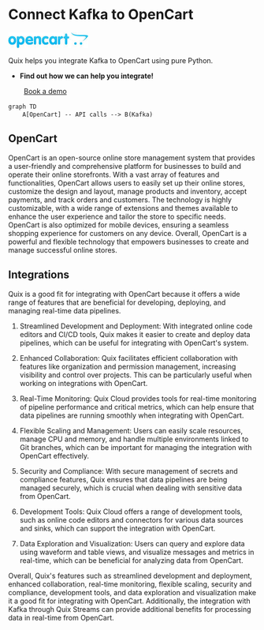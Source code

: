 # Connect Kafka to OpenCart

![](./images/logo_1.jpg)

Quix helps you integrate Kafka to OpenCart using pure Python.

<div class="grid cards blog-grid-card" markdown>

- __Find out how we can help you integrate!__

    <a class="md-button md-button--primary" href="https://share.hsforms.com/1iW0TmZzKQMChk0lxd_tGiw4yjw2?__hstc=175542013.2303933fbd746c0ac86d9ccbe9bc9100.1728383268831.1729603416735.1729620918855.31&__hssc=175542013.1.1729620918855&__hsfp=2132701734" target="_blank" style="margin:.5rem;">Book a demo</a>

</div>

```mermaid
graph TD
    A[OpenCart] -- API calls --> B(Kafka)
```

## OpenCart

OpenCart is an open-source online store management system that provides a user-friendly and comprehensive platform for businesses to build and operate their online storefronts. With a vast array of features and functionalities, OpenCart allows users to easily set up their online stores, customize the design and layout, manage products and inventory, accept payments, and track orders and customers. The technology is highly customizable, with a wide range of extensions and themes available to enhance the user experience and tailor the store to specific needs. OpenCart is also optimized for mobile devices, ensuring a seamless shopping experience for customers on any device. Overall, OpenCart is a powerful and flexible technology that empowers businesses to create and manage successful online stores.

## Integrations

Quix is a good fit for integrating with OpenCart because it offers a wide range of features that are beneficial for developing, deploying, and managing real-time data pipelines. 

1. Streamlined Development and Deployment: With integrated online code editors and CI/CD tools, Quix makes it easier to create and deploy data pipelines, which can be useful for integrating with OpenCart's system.

2. Enhanced Collaboration: Quix facilitates efficient collaboration with features like organization and permission management, increasing visibility and control over projects. This can be particularly useful when working on integrations with OpenCart.

3. Real-Time Monitoring: Quix Cloud provides tools for real-time monitoring of pipeline performance and critical metrics, which can help ensure that data pipelines are running smoothly when integrating with OpenCart.

4. Flexible Scaling and Management: Users can easily scale resources, manage CPU and memory, and handle multiple environments linked to Git branches, which can be important for managing the integration with OpenCart effectively.

5. Security and Compliance: With secure management of secrets and compliance features, Quix ensures that data pipelines are being managed securely, which is crucial when dealing with sensitive data from OpenCart.

6. Development Tools: Quix Cloud offers a range of development tools, such as online code editors and connectors for various data sources and sinks, which can support the integration with OpenCart.

7. Data Exploration and Visualization: Users can query and explore data using waveform and table views, and visualize messages and metrics in real-time, which can be beneficial for analyzing data from OpenCart.

Overall, Quix's features such as streamlined development and deployment, enhanced collaboration, real-time monitoring, flexible scaling, security and compliance, development tools, and data exploration and visualization make it a good fit for integrating with OpenCart. Additionally, the integration with Kafka through Quix Streams can provide additional benefits for processing data in real-time from OpenCart.

